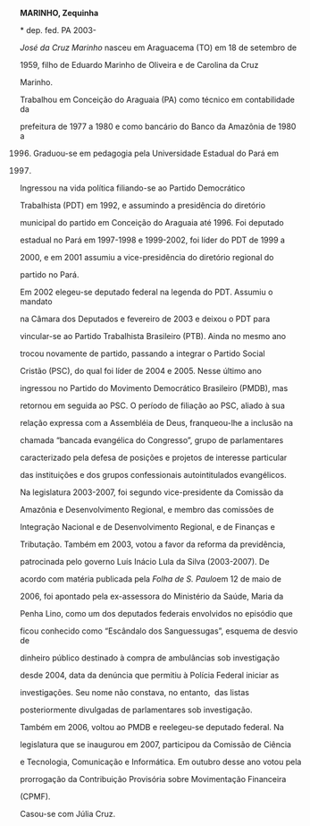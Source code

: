 **MARINHO, Zequinha**



\* dep. fed. PA 2003-



*José da Cruz Marinho* nasceu em Araguacema (TO) em 18 de setembro de

1959, filho de Eduardo Marinho de Oliveira e de Carolina da Cruz

Marinho.



Trabalhou em Conceição do Araguaia (PA) como técnico em contabilidade da

prefeitura de 1977 a 1980 e como bancário do Banco da Amazônia de 1980 a

1996. Graduou-se em pedagogia pela Universidade Estadual do Pará em

1999.



Ingressou na vida política filiando-se ao Partido Democrático

Trabalhista (PDT) em 1992, e assumindo a presidência do diretório

municipal do partido em Conceição do Araguaia até 1996. Foi deputado

estadual no Pará em 1997-1998 e 1999-2002, foi líder do PDT de 1999 a

2000, e em 2001 assumiu a vice-presidência do diretório regional do

partido no Pará.



Em 2002 elegeu-se deputado federal na legenda do PDT. Assumiu o mandato

na Câmara dos Deputados e fevereiro de 2003 e deixou o PDT para

vincular-se ao Partido Trabalhista Brasileiro (PTB). Ainda no mesmo ano

trocou novamente de partido, passando a integrar o Partido Social

Cristão (PSC), do qual foi líder de 2004 e 2005. Nesse último ano

ingressou no Partido do Movimento Democrático Brasileiro (PMDB), mas

retornou em seguida ao PSC. O período de filiação ao PSC, aliado à sua

relação expressa com a Assembléia de Deus, franqueou-lhe a inclusão na

chamada “bancada evangélica do Congresso”, grupo de parlamentares

caracterizado pela defesa de posições e projetos de interesse particular

das instituições e dos grupos confessionais autointitulados evangélicos.



Na legislatura 2003-2007, foi segundo vice-presidente da Comissão da

Amazônia e Desenvolvimento Regional, e membro das comissões de

Integração Nacional e de Desenvolvimento Regional, e de Finanças e

Tributação. Também em 2003, votou a favor da reforma da previdência,

patrocinada pelo governo Luís Inácio Lula da Silva (2003-2007). De

acordo com matéria publicada pela *Folha de S. Paulo*em 12 de maio de

2006, foi apontado pela ex-assessora do Ministério da Saúde, Maria da

Penha Lino, como um dos deputados federais envolvidos no episódio que

ficou conhecido como “Escândalo dos Sanguessugas”, esquema de desvio de

dinheiro público destinado à compra de ambulâncias sob investigação

desde 2004, data da denúncia que permitiu à Polícia Federal iniciar as

investigações. Seu nome não constava, no entanto,  das listas

posteriormente divulgadas de parlamentares sob investigação.



Também em 2006, voltou ao PMDB e reelegeu-se deputado federal. Na

legislatura que se inaugurou em 2007, participou da Comissão de Ciência

e Tecnologia, Comunicação e Informática. Em outubro desse ano votou pela

prorrogação da Contribuição Provisória sobre Movimentação Financeira

(CPMF).



Casou-se com Júlia Cruz.





